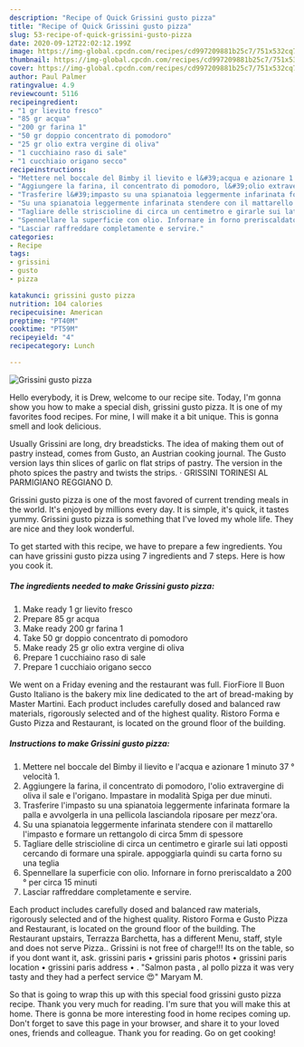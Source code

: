 ```yaml
---
description: "Recipe of Quick Grissini gusto pizza"
title: "Recipe of Quick Grissini gusto pizza"
slug: 53-recipe-of-quick-grissini-gusto-pizza
date: 2020-09-12T22:02:12.199Z
image: https://img-global.cpcdn.com/recipes/cd997209881b25c7/751x532cq70/grissini-gusto-pizza-recipe-main-photo.jpg
thumbnail: https://img-global.cpcdn.com/recipes/cd997209881b25c7/751x532cq70/grissini-gusto-pizza-recipe-main-photo.jpg
cover: https://img-global.cpcdn.com/recipes/cd997209881b25c7/751x532cq70/grissini-gusto-pizza-recipe-main-photo.jpg
author: Paul Palmer
ratingvalue: 4.9
reviewcount: 5116
recipeingredient:
- "1 gr lievito fresco"
- "85 gr acqua"
- "200 gr farina 1"
- "50 gr doppio concentrato di pomodoro"
- "25 gr olio extra vergine di oliva"
- "1 cucchiaino raso di sale"
- "1 cucchiaio origano secco"
recipeinstructions:
- "Mettere nel boccale del Bimby il lievito e l&#39;acqua e azionare 1 minuto 37 ° velocità 1."
- "Aggiungere la farina, il concentrato di pomodoro, l&#39;olio extravergine di oliva il sale e l&#39;origano. Impastare in modalità Spiga per due minuti."
- "Trasferire l&#39;impasto su una spianatoia leggermente infarinata formare la palla e avvolgerla in una pellicola lasciandola riposare per mezz&#39;ora."
- "Su una spianatoia leggermente infarinata stendere con il mattarello l&#39;impasto e formare un rettangolo di circa 5mm di spessore"
- "Tagliare delle striscioline di circa un centimetro e girarle sui lati opposti cercando di formare una spirale. appoggiarla quindi su carta forno su una teglia"
- "Spennellare la superficie con olio. Infornare in forno preriscaldato a 200 ° per circa 15 minuti"
- "Lasciar raffreddare completamente e servire."
categories:
- Recipe
tags:
- grissini
- gusto
- pizza

katakunci: grissini gusto pizza 
nutrition: 104 calories
recipecuisine: American
preptime: "PT40M"
cooktime: "PT59M"
recipeyield: "4"
recipecategory: Lunch

---
```



![Grissini gusto pizza](https://img-global.cpcdn.com/recipes/cd997209881b25c7/751x532cq70/grissini-gusto-pizza-recipe-main-photo.jpg)

Hello everybody, it is Drew, welcome to our recipe site. Today, I'm gonna show you how to make a special dish, grissini gusto pizza. It is one of my favorites food recipes. For mine, I will make it a bit unique. This is gonna smell and look delicious.

Usually Grissini are long, dry breadsticks. The idea of making them out of pastry instead, comes from Gusto, an Austrian cooking journal. The Gusto version lays thin slices of garlic on flat strips of pastry. The version in the photo spices the pastry and twists the strips. · GRISSINI TORINESI AL PARMIGIANO REGGIANO D.

Grissini gusto pizza is one of the most favored of current trending meals in the world. It's enjoyed by millions every day. It is simple, it's quick, it tastes yummy. Grissini gusto pizza is something that I've loved my whole life. They are nice and they look wonderful.


To get started with this recipe, we have to prepare a few ingredients. You can have grissini gusto pizza using 7 ingredients and 7 steps. Here is how you cook it.

<!--inarticleads1-->

##### The ingredients needed to make Grissini gusto pizza:

1. Make ready 1 gr lievito fresco
1. Prepare 85 gr acqua
1. Make ready 200 gr farina 1
1. Take 50 gr doppio concentrato di pomodoro
1. Make ready 25 gr olio extra vergine di oliva
1. Prepare 1 cucchiaino raso di sale
1. Prepare 1 cucchiaio origano secco


We went on a Friday evening and the restaurant was full. FiorFiore Il Buon Gusto Italiano is the bakery mix line dedicated to the art of bread-making by Master Martini. Each product includes carefully dosed and balanced raw materials, rigorously selected and of the highest quality. Ristoro Forma e Gusto Pizza and Restaurant, is located on the ground floor of the building. 

<!--inarticleads2-->

##### Instructions to make Grissini gusto pizza:

1. Mettere nel boccale del Bimby il lievito e l&#39;acqua e azionare 1 minuto 37 ° velocità 1.
1. Aggiungere la farina, il concentrato di pomodoro, l&#39;olio extravergine di oliva il sale e l&#39;origano. Impastare in modalità Spiga per due minuti.
1. Trasferire l&#39;impasto su una spianatoia leggermente infarinata formare la palla e avvolgerla in una pellicola lasciandola riposare per mezz&#39;ora.
1. Su una spianatoia leggermente infarinata stendere con il mattarello l&#39;impasto e formare un rettangolo di circa 5mm di spessore
1. Tagliare delle striscioline di circa un centimetro e girarle sui lati opposti cercando di formare una spirale. appoggiarla quindi su carta forno su una teglia
1. Spennellare la superficie con olio. Infornare in forno preriscaldato a 200 ° per circa 15 minuti
1. Lasciar raffreddare completamente e servire.


Each product includes carefully dosed and balanced raw materials, rigorously selected and of the highest quality. Ristoro Forma e Gusto Pizza and Restaurant, is located on the ground floor of the building. The Restaurant upstairs, Terrazza Barchetta, has a different Menu, staff, style and does not serve Pizza.. Grissini is not free of charge!!! Its on the table, so if you dont want it, ask. grissini paris • grissini paris photos • grissini paris location • grissini paris address • . &#34;Salmon pasta , al pollo pizza it was very tasty and they had a perfect service 😍&#34; Maryam M. 

So that is going to wrap this up with this special food grissini gusto pizza recipe. Thank you very much for reading. I'm sure that you will make this at home. There is gonna be more interesting food in home recipes coming up. Don't forget to save this page in your browser, and share it to your loved ones, friends and colleague. Thank you for reading. Go on get cooking!
